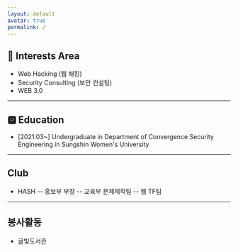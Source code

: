 ```yaml
---
layout: default
avatar: true
permalink: /
---
```

## 🚀 Interests Area
- Web Hacking (웹 해킹)
- Security Consulting (보안 컨설팅)
- WEB 3.0

---

## 🅿️ Education
- [2021.03~] Undergraduate in Department of Convergence Security Engineering in Sungshin Women's University


---

## Club
- HASH
-- 홍보부 부장
-- 교육부 문제제작팀
-- 웹 TF팀
  

---

## 봉사활동
- 글빛도서관




